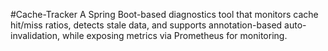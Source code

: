 #Cache-Tracker
A Spring Boot-based diagnostics tool that monitors cache hit/miss ratios, detects stale data, and supports annotation-based auto-invalidation, while exposing metrics via Prometheus for monitoring.

